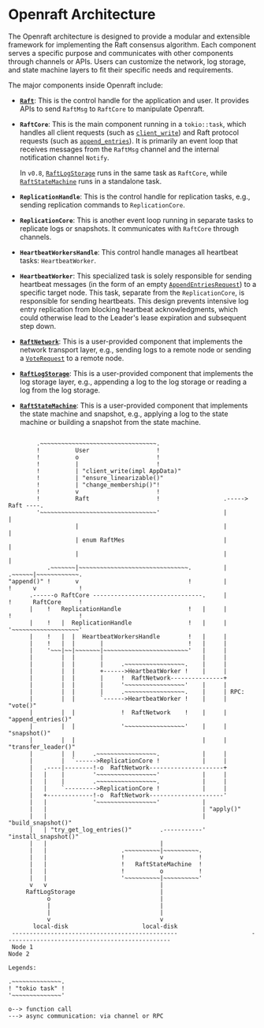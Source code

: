 # Openraft Architecture

The Openraft architecture is designed to provide a modular and extensible
framework for implementing the Raft consensus algorithm. Each component serves a
specific purpose and communicates with other components through channels or
APIs. Users can customize the network, log storage, and state machine layers to
fit their specific needs and requirements.

The major components inside Openraft include:

- **[`Raft`]**: This is the control handle for the application and user. It
  provides APIs to send `RaftMsg` to `RaftCore` to manipulate Openraft.

-   **`RaftCore`**: This is the main component running in a `tokio::task`,
    which handles all client requests (such as [`client_write`]) and Raft
    protocol requests (such as [`append_entries`]). It is primarily an event
    loop that receives messages from the `RaftMsg` channel and the internal
    notification channel `Notify`.

    In `v0.8`, [`RaftLogStorage`] runs in the same task as `RaftCore`, while
    [`RaftStateMachine`] runs in a standalone task.

-   **`ReplicationHandle`**: This is the control handle for replication tasks,
    e.g., sending replication commands to `ReplicationCore`.

-   **`ReplicationCore`**: This is another event loop running in separate tasks
    to replicate logs or snapshots. It communicates with `RaftCore` through
    channels.

-   **`HeartbeatWorkersHandle`**: This control handle manages all heartbeat
    tasks: `HeartbeatWorker`.

-   **`HeartbeatWorker`**: This specialized task is solely responsible for
    sending heartbeat messages (in the form of an empty
    [`AppendEntriesRequest`]) to a specific target node.  This task, separate
    from the `ReplicationCore`, is responsible for sending heartbeats. This
    design prevents intensive log entry replication from blocking heartbeat
    acknowledgments, which could otherwise lead to the Leader's lease expiration
    and subsequent step down.

-   **[`RaftNetwork`]**: This is a user-provided component that implements the
    network transport layer, e.g., sending logs to a remote node or sending a
    [`VoteRequest`] to a remote node.

-   **[`RaftLogStorage`]**: This is a user-provided component that implements the
    log storage layer, e.g., appending a log to the log storage or reading a log
    from the log storage.

-   **[`RaftStateMachine`]**: This is a user-provided component that implements
    the state machine and snapshot, e.g., applying a log to the state machine or
    building a snapshot from the state machine.



[`Raft`]:                 `crate::raft::Raft`
[`client_write`]:         `crate::raft::Raft::client_write`
[`RaftLogStorage`]:       `crate::storage::RaftLogStorage`
[`RaftStateMachine`]:     `crate::storage::RaftStateMachine`
[`Adapter`]:              `crate::storage::Adapter`
[`RaftNetwork`]:          `crate::network::RaftNetwork`
[`append_entries`]:       `crate::network::RaftNetwork::append_entries`
[`VoteRequest`]:          `crate::raft::VoteRequest`
[`AppendEntriesRequest`]: `crate::raft::message::AppendEntriesRequest`

[//]: # (private)
[//]: # ([`RaftMsg`]:           `crate::raft::RaftMsg`)
[//]: # ([`RaftCore`]:          `crate::core::RaftCore`)
[//]: # ([`Notify`]:            `crate::core::notify::Notify`)
[//]: # ([`ReplicationHandle`]: `crate::replication::ReplicationHandle`)
[//]: # ([`ReplicationCore`]:   `crate::replication::ReplicationCore`)



```bob

        .~~~~~~~~~~~~~~~~~~~~~~~~~~~~~~~~~.
        !          User                   !
        !          o                      !
        !          |                      !
        !          | "client_write(impl AppData)"
        !          | "ensure_linearizable()"         
        !          | "change_membership()"!
        !          v                      !
        !          Raft                   !                  .-----> Raft ----.
        '~~~~~~~~~~~~~~~~~~~~~~~~~~~~~~~~~'                  |                |       
                   |                                         |                |       
                   | enum RaftMes                            |                |       
                   |                                         |                |       
           .~~~~~~~|~~~~~~~~~~~~~~~~~~~~~~~~~~~~~~~.         |         .~~~~~~|~~~~~~~~~~~~.
"append()" !       v                               !         |         !      v            !
      .------o RaftCore -------------------------------.     |         !      RaftCore     !
      |    !   ReplicationHandle                   !   |     |         !                   !
      |    !   |  ReplicationHandle                !   |     |         '~~~~~~~~~~~~~~~~~~~'
      |    !   |  |  HeartbeatWorkersHandle        !   |     |    
      |    !   |  |       |                        !   |     |                                                       
      |    '~~~|~~|~~~~~~~|~~~~~~~~~~~~~~~~~~~~~~~~'   |     |                                                       
      |        |  |       |                            |     |    
      |        |  |       |     .~~~~~~~~~~~~~~~~~.    |     |                       
      |        |  |       +------>HeartbeatWorker !    |     |                       
      |        |  |       |     !  RaftNetwork---------------+                       
      |        |  |       |     '~~~~~~~~~~~~~~~~~'    |     |                       
      |        |  |       |     .~~~~~~~~~~~~~~~~~.    |     | RPC:                      
      |        |  |       `------>HeartbeatWorker !    |     |   "vote()"                
      |        |  |             !  RaftNetwork    !    |     |   "append_entries()"      
      |        |  |             '~~~~~~~~~~~~~~~~~'    |     |   "snapshot()"    
      |        |  |                                    |     |   "transfer_leader()"
      |        |  |     .~~~~~~~~~~~~~~~~~.            |     |    
      |        |  `------>ReplicationCore !            |     |    
      |   .----|--------!-o  RaftNetwork---------------------+    
      |   |    |        '~~~~~~~~~~~~~~~~~'            |     |    
      |   |    |        .~~~~~~~~~~~~~~~~~.            |     |    
      |   |    `--------->ReplicationCore !            |     |    
      |   +-------------!-o  RaftNetwork---------------------'    
      |   |             '~~~~~~~~~~~~~~~~~'            |          
      |   |                                            | "apply()"
      |   |                                            | "build_snapshot()"
      |   | "try_get_log_entries()"        .-----------' "install_snapshot()"
      |   |                                |                   
      |   |                     .~~~~~~~~~~|~~~~~~~~~~. 
      |   |                     !          v          ! 
      |   |                     !   RaftStateMachine  ! 
      |   |                     !          o          ! 
      |   |                     '~~~~~~~~~~|~~~~~~~~~~' 
      v   v                                |            
     RaftLogStorage                        |            
           o                               |            
           |                               |            
           |                               |            
           v                               v            
       local-disk                     local-disk        
 -----------------------------------------------                     -----------------------------------------------
 Node 1                                                              Node 2

Legends:

.~~~~~~~~~~~~~~.
! "tokio task" !
'~~~~~~~~~~~~~~'

o--> function call
---> async communication: via channel or RPC
```
